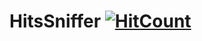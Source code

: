 # HitsSniffer [![HitCount](http://hits.dwyl.io/uta-org/HitsSniffer.svg)](http://hits.dwyl.io/uta-org/HitsSniffer)
